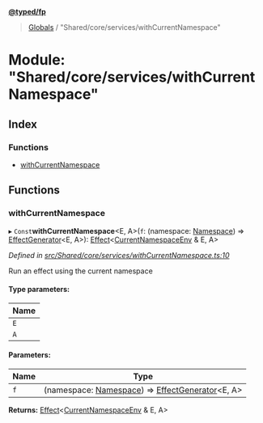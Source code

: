 **[@typed/fp](../README.md)**

> [Globals](../globals.md) / "Shared/core/services/withCurrentNamespace"

# Module: "Shared/core/services/withCurrentNamespace"

## Index

### Functions

* [withCurrentNamespace](_shared_core_services_withcurrentnamespace_.md#withcurrentnamespace)

## Functions

### withCurrentNamespace

▸ `Const`**withCurrentNamespace**\<E, A>(`f`: (namespace: [Namespace](_shared_core_model_namespace_.namespace.md)) => [EffectGenerator](_effect_effect_.md#effectgenerator)\<E, A>): [Effect](_effect_effect_.effect.md)\<[CurrentNamespaceEnv](../interfaces/_shared_core_services_currentnamespaceenv_.currentnamespaceenv.md) & E, A>

*Defined in [src/Shared/core/services/withCurrentNamespace.ts:10](https://github.com/TylorS/typed-fp/blob/ac98ca1/src/Shared/core/services/withCurrentNamespace.ts#L10)*

Run an effect using the current namespace

#### Type parameters:

Name |
------ |
`E` |
`A` |

#### Parameters:

Name | Type |
------ | ------ |
`f` | (namespace: [Namespace](_shared_core_model_namespace_.namespace.md)) => [EffectGenerator](_effect_effect_.md#effectgenerator)\<E, A> |

**Returns:** [Effect](_effect_effect_.effect.md)\<[CurrentNamespaceEnv](../interfaces/_shared_core_services_currentnamespaceenv_.currentnamespaceenv.md) & E, A>
